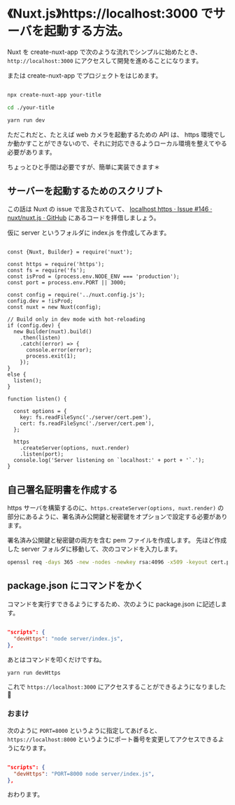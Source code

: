 # 《Nuxt.js》https://localhost:3000 でサーバを起動する方法。

Nuxt を create-nuxt-app で次のような流れでシンプルに始めたとき、`http://localhost:3000` にアクセスして開発を進めることになります。

または create-nuxt-app でプロジェクトをはじめます。

```terminal.bash

npx create-nuxt-app your-title

cd ./your-title

yarn run dev

```

ただこれだと、たとえば web カメラを起動するための API は、 https 環境でしか動かすことができないので、それに対応できるようローカル環境を整えてやる必要があります。

ちょっとひと手間は必要ですが、簡単に実装できます＊

## サーバーを起動するためのスクリプト

この話は Nuxt の issue で言及されていて、 [localhost https · Issue #146 · nuxt/nuxt.js · GitHub](https://github.com/nuxt/nuxt.js/issues/146#issuecomment-341893997) にあるコードを拝借しましょう。

仮に server というフォルダに index.js を作成してみます。

```server/indexjs

const {Nuxt, Builder} = require('nuxt');

const https = require('https');
const fs = require('fs');
const isProd = (process.env.NODE_ENV === 'production');
const port = process.env.PORT || 3000;

const config = require('../nuxt.config.js');
config.dev = !isProd;
const nuxt = new Nuxt(config);

// Build only in dev mode with hot-reloading
if (config.dev) {
  new Builder(nuxt).build()
    .then(listen)
    .catch((error) => {
      console.error(error);
      process.exit(1);
    });
}
else {
  listen();
}

function listen() {

  const options = {
    key: fs.readFileSync('./server/cert.pem'),
    cert: fs.readFileSync('./server/cert.pem'),
  };

  https
    .createServer(options, nuxt.render)
    .listen(port);
  console.log('Server listening on `localhost:' + port + '`.');
}

```

## 自己署名証明書を作成する

https サーバを構築するのに、`https.createServer(options, nuxt.render)` の部分にあるように、署名済み公開鍵と秘密鍵をオプションで設定する必要があります。

署名済み公開鍵と秘密鍵の両方を含む pem ファイルを作成します。
先ほど作成した server フォルダに移動して、次のコマンドを入力します。

```bash
openssl req -days 365 -new -nodes -newkey rsa:4096 -x509 -keyout cert.pem -out cert.pem
```

## package.json にコマンドをかく

コマンドを実行すできるようにするため、次のように package.json に記述します。

```package.json

"scripts": {
  "devHttps": "node server/index.js",
},

```

あとはコマンドを叩くだけですね。

```bath
yarn run devHttps
```

これで `https://localhost:3000` にアクセスすることができるようになりました 🍟

### おまけ

次のように `PORT=8000` というように指定してあげると、 `https://localhost:8000` というようにポート番号を変更してアクセスできるようになります。

```package.json

"scripts": {
  "devHttps": "PORT=8000 node server/index.js",
},

```

おわります。
